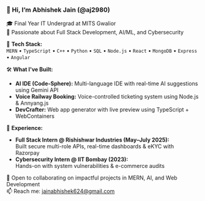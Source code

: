 ### 👋 Hi, I’m Abhishek Jain (@aj2980)

🎓 Final Year IT Undergrad at MITS Gwalior  
🧠 Passionate about Full Stack Development, AI/ML, and Cybersecurity  

🔧 **Tech Stack:**  
`MERN` • `TypeScript` • `C++` • `Python` • `SQL` • `Node.js` • `React` • `MongoDB` • `Express` • `Angular`

🛠️ **What I've Built:**  
- **AI IDE (Code-Sphere):** Multi-language IDE with real-time AI suggestions using Gemini API  
- **Voice Railway Booking:** Voice-controlled ticketing system using Node.js & Annyang.js  
- **DevCrafter:** Web app generator with live preview using TypeScript + WebContainers  

💼 **Experience:**  
- **Full Stack Intern @ Rishishwar Industries (May–July 2025):**  
  Built secure multi-role APIs, real-time dashboards & eKYC with Razorpay  
- **Cybersecurity Intern @ IIT Bombay (2023):**  
  Hands-on with system vulnerabilities & e-commerce audits  

🤝 Open to collaborating on impactful projects in MERN, AI, and Web Development  
📫 Reach me: jainabhishek624@gmail.com  
